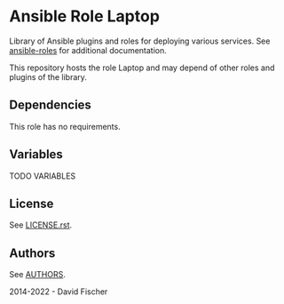 # Ansible Role Laptop

Library of Ansible plugins and roles for deploying various services.
See [ansible-roles](https://github.com/davidfischer-ch/ansible-roles) for additional documentation.

This repository hosts the role Laptop and may depend of other roles and plugins of the library.

## Dependencies

This role has no requirements.

## Variables

TODO VARIABLES

## License

See [LICENSE.rst](LICENSE.rst).

## Authors

See [AUTHORS](AUTHORS).

2014-2022 - David Fischer
